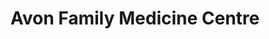 ---
title: "Avon Family Medicine Centre"
url: /stratford/avon-family-medicine-centre/
shop: Sanitätshaus
---
